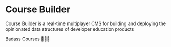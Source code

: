 # Course Builder

Course Builder is a real-time multiplayer CMS for building and deploying the opinionated data structures of developer education products 

Badass Courses 🍄🌈💀
